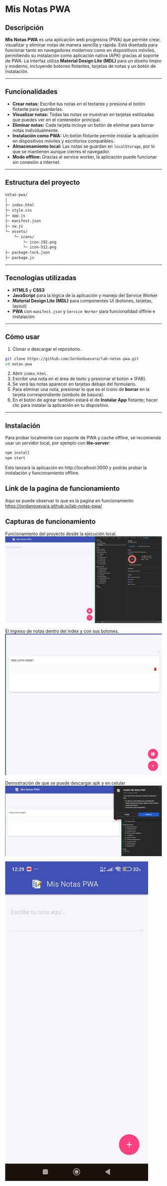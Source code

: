# Mis Notas PWA

## Descripción

**Mis Notas PWA** es una aplicación web progresiva (PWA) que permite crear, visualizar y eliminar notas de manera sencilla y rápida. Está diseñada para funcionar tanto en navegadores modernos como en dispositivos móviles, permitiendo su instalación como aplicación nativa (APK) gracias al soporte de PWA. La interfaz utiliza **Material Design Lite (MDL)** para un diseño limpio y moderno, incluyendo botones flotantes, tarjetas de notas y un botón de instalación.

---

## Funcionalidades

- **Crear notas:** Escribe tus notas en el textarea y presiona el botón flotante para guardarlas.  
- **Visualizar notas:** Todas las notas se muestran en tarjetas estilizadas que puedes ver en el contenedor principal.  
- **Eliminar notas:** Cada tarjeta incluye un botón de eliminar para borrar notas individualmente.  
- **Instalación como PWA:** Un botón flotante permite instalar la aplicación en dispositivos móviles y escritorios compatibles.  
- **Almacenamiento local:** Las notas se guardan en `localStorage`, por lo que se mantienen aunque cierres el navegador.  
- **Modo offline:** Gracias al service worker, la aplicación puede funcionar sin conexión a internet.

---

## Estructura del proyecto
```bash
notas-pwa/
│
├─ index.html 
├─ style.css 
├─ app.js 
├─ manifest.json 
├─ sw.js 
└─ assets/
    └─ icons/
        └─ icon-192.png 
        └─ icon-512.png 
├─ package-lock.json 
├─ package.js 
```

---

## Tecnologías utilizadas

- **HTML5** y **CSS3**  
- **JavaScript** para la lógica de la aplicación y manejo del Service Worker  
- **Material Design Lite (MDL)** para componentes UI (botones, tarjetas, layout)  
- **PWA** con `manifest.json` y `Service Worker` para funcionalidad offline e instalación  

---

## Cómo usar

1. Clonar o descargar el repositorio.  
```bash
git clone https://github.com/JordanGuevara/lab-notas-pwa.git
cd notas-pwa
```
2. Abrir `index.html`. 
3. Escribir una nota en el área de texto y presionar el botón **+** (FAB).  
4. Se verá las notas aparecer en tarjetas debajo del formulario.  
5. Para eliminar una nota, presionar lo que es el ícono de **borrar** en la tarjeta correspondiente (simbolo de basura).  
6. En el botón de agrear también estará el de **Instalar App** flotante; hacer clic para instalar la aplicación en tu dispositivo.  

---

## Instalación

Para probar localmente con soporte de PWA y cache offline, se recomienda usar un servidor local, por ejemplo con **lite-server**:

```bash
npm install
npm start
```
Esto lanzará la aplicación en http://localhost:3000 y podrás probar la instalación y funcionamiento offline.

## Link de la pagina de funcionamiento

Aqui se puede observar lo que es la pagina en funcionamiento https://jordanguevara.github.io/lab-notas-pwa/

## Capturas de funcionamiento

Funcionamiento del proyecto desde la ejecución local.
![Evidnecia1](./assets/evidencias/evidencia1.jpg)


El ingreso de notas dentro del index y con sus botones.
![Evidnecia1](./assets/evidencias/evidencia2.jpg)


Demostración de que se puede descargar apk y en celular
![Evidnecia1](./assets/evidencias/evidencia3.jpg)

![Evidnecia1](./assets/evidencias/evidencia4.jpg)
